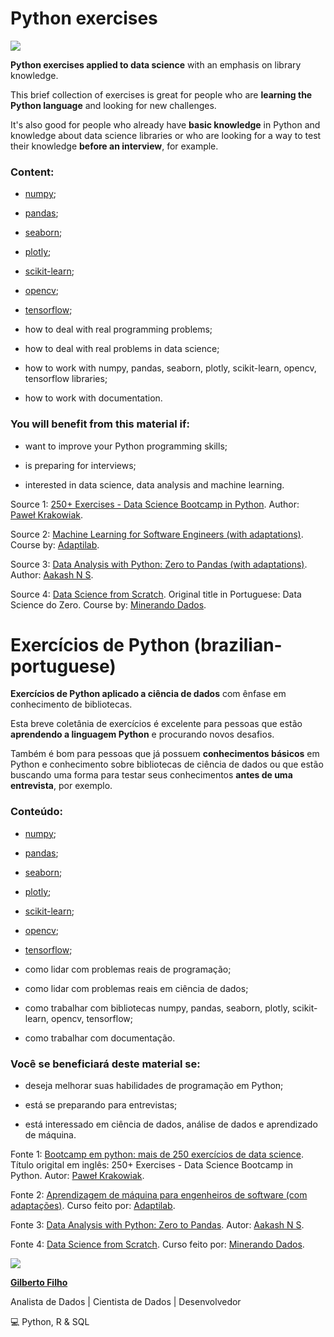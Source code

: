 # Python exercises

![](https://i.imgur.com/lCn1f0g.png)

**Python exercises applied to data science** with an emphasis on library knowledge.

This brief collection of exercises is great for people who are **learning the Python language** and looking for new challenges.

It's also good for people who already have **basic knowledge** in Python and knowledge about data science libraries or who are looking for a way to test their knowledge **before an interview**, for example.

### Content:

- [numpy](https://numpy.org/);

- [pandas](https://pandas.pydata.org/);

- [seaborn](https://seaborn.pydata.org/);

- [plotly](https://plotly.com/python/);

- [scikit-learn](https://scikit-learn.org/stable/);

- [opencv](https://pypi.org/project/opencv-python/);

- [tensorflow](https://www.tensorflow.org/tutorials);

- how to deal with real programming problems;

- how to deal with real problems in data science;

- how to work with numpy, pandas, seaborn, plotly, scikit-learn, opencv, tensorflow libraries;

- how to work with documentation.

### You will benefit from this material if:

- want to improve your Python programming skills;

- is preparing for interviews;

- interested in data science, data analysis and machine learning.


Source 1: [250+ Exercises - Data Science Bootcamp in Python](https://www.udemy.com/course/250-exercises-data-science-bootcamp-in-python/). Author: [Paweł Krakowiak](https://www.udemy.com/user/krakowiakpawel9/).

Source 2: [Machine Learning for Software Engineers (with adaptations)](https://www.educative.io/courses/machine-learning-for-software-engineers). Course by: [Adaptilab](https://www.adaptilab.com/).

Source 3: [Data Analysis with Python: Zero to Pandas (with adaptations)](https://jovian.ml/learn/data-analysis-with-python-zero-to-pandas). Author: [Aakash N S](https://www.linkedin.com/in/aakashns/).

Source 4: [Data Science from Scratch](https://minerandodados.com.br/curso-de-data-science/). Original title in Portuguese: Data Science do Zero. Course by: [Minerando Dados](https://minerandodados.com.br/).


# Exercícios de Python (brazilian-portuguese)

**Exercícios de Python aplicado a ciência de dados** com ênfase em conhecimento de bibliotecas.

Esta breve coletânia de exercícios é excelente para pessoas que estão **aprendendo a linguagem Python** e procurando novos desafios.

Também é bom para pessoas que já possuem **conhecimentos básicos** em Python e conhecimento sobre bibliotecas de ciência de dados ou que estão buscando uma forma para testar seus conhecimentos **antes de uma entrevista**, por exemplo.

### Conteúdo:

- [numpy](https://numpy.org/);

- [pandas](https://pandas.pydata.org/);

- [seaborn](https://seaborn.pydata.org/);

- [plotly](https://plotly.com/python/);

- [scikit-learn](https://scikit-learn.org/stable/);

- [opencv](https://pypi.org/project/opencv-python/);

- [tensorflow](https://www.tensorflow.org/tutorials);

- como lidar com problemas reais de programação;

- como lidar com problemas reais em ciência de dados;

- como trabalhar com bibliotecas numpy, pandas, seaborn, plotly, scikit-learn, opencv, tensorflow;

- como trabalhar com documentação.

### Você se beneficiará deste material se:

- deseja melhorar suas habilidades de programação em Python;

- está se preparando para entrevistas;

- está interessado em ciência de dados, análise de dados e aprendizado de máquina.


Fonte 1: [Bootcamp em python: mais de 250 exercícios de data science](https://www.udemy.com/course/250-exercises-data-science-bootcamp-in-python/). Título origital em inglês: 250+ Exercises - Data Science Bootcamp in Python. Autor: [Paweł Krakowiak](https://www.udemy.com/user/krakowiakpawel9/).

Fonte 2: [Aprendizagem de máquina para engenheiros de software (com adaptações)](https://www.educative.io/courses/machine-learning-for-software-engineers). Curso feito por: [Adaptilab](https://www.adaptilab.com/).

Fonte 3: [Data Analysis with Python: Zero to Pandas](https://jovian.ml/learn/data-analysis-with-python-zero-to-pandas). Autor: [Aakash N S](https://www.linkedin.com/in/aakashns/).

Fonte 4: [Data Science from Scratch](https://minerandodados.com.br/curso-de-data-science/). Curso feito por: [Minerando Dados](https://minerandodados.com.br/).


![](https://i.imgur.com/meHJQw2s.png)

[**Gilberto Filho**](https://www.linkedin.com/in/gilberto-filho-analista-de-dados)

Analista de Dados | Cientista de Dados | Desenvolvedor 

💻 Python, R & SQL
